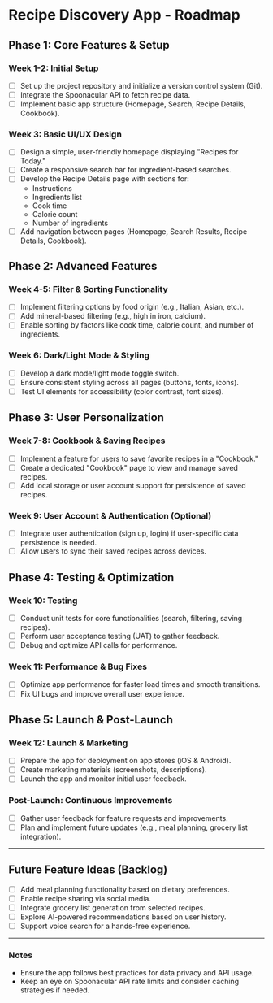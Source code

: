 # Recipe Discovery App - Roadmap

## Phase 1: Core Features & Setup
### Week 1-2: Initial Setup
- [ ] Set up the project repository and initialize a version control system (Git).
- [ ] Integrate the Spoonacular API to fetch recipe data.
- [ ] Implement basic app structure (Homepage, Search, Recipe Details, Cookbook).

### Week 3: Basic UI/UX Design
- [ ] Design a simple, user-friendly homepage displaying "Recipes for Today."
- [ ] Create a responsive search bar for ingredient-based searches.
- [ ] Develop the Recipe Details page with sections for:
  - Instructions
  - Ingredients list
  - Cook time
  - Calorie count
  - Number of ingredients
- [ ] Add navigation between pages (Homepage, Search Results, Recipe Details, Cookbook).

## Phase 2: Advanced Features
### Week 4-5: Filter & Sorting Functionality
- [ ] Implement filtering options by food origin (e.g., Italian, Asian, etc.).
- [ ] Add mineral-based filtering (e.g., high in iron, calcium).
- [ ] Enable sorting by factors like cook time, calorie count, and number of ingredients.

### Week 6: Dark/Light Mode & Styling
- [ ] Develop a dark mode/light mode toggle switch.
- [ ] Ensure consistent styling across all pages (buttons, fonts, icons).
- [ ] Test UI elements for accessibility (color contrast, font sizes).

## Phase 3: User Personalization
### Week 7-8: Cookbook & Saving Recipes
- [ ] Implement a feature for users to save favorite recipes in a "Cookbook."
- [ ] Create a dedicated "Cookbook" page to view and manage saved recipes.
- [ ] Add local storage or user account support for persistence of saved recipes.

### Week 9: User Account & Authentication (Optional)
- [ ] Integrate user authentication (sign up, login) if user-specific data persistence is needed.
- [ ] Allow users to sync their saved recipes across devices.

## Phase 4: Testing & Optimization
### Week 10: Testing
- [ ] Conduct unit tests for core functionalities (search, filtering, saving recipes).
- [ ] Perform user acceptance testing (UAT) to gather feedback.
- [ ] Debug and optimize API calls for performance.

### Week 11: Performance & Bug Fixes
- [ ] Optimize app performance for faster load times and smooth transitions.
- [ ] Fix UI bugs and improve overall user experience.

## Phase 5: Launch & Post-Launch
### Week 12: Launch & Marketing
- [ ] Prepare the app for deployment on app stores (iOS & Android).
- [ ] Create marketing materials (screenshots, descriptions).
- [ ] Launch the app and monitor initial user feedback.

### Post-Launch: Continuous Improvements
- [ ] Gather user feedback for feature requests and improvements.
- [ ] Plan and implement future updates (e.g., meal planning, grocery list integration).

---

## Future Feature Ideas (Backlog)
- [ ] Add meal planning functionality based on dietary preferences.
- [ ] Enable recipe sharing via social media.
- [ ] Integrate grocery list generation from selected recipes.
- [ ] Explore AI-powered recommendations based on user history.
- [ ] Support voice search for a hands-free experience.

---

### Notes
- Ensure the app follows best practices for data privacy and API usage.
- Keep an eye on Spoonacular API rate limits and consider caching strategies if needed.

